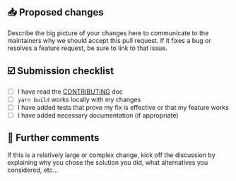 ## 📥 Proposed changes

Describe the big picture of your changes here to communicate to the maintainers why we should accept this pull request. If it fixes a bug or resolves a feature request, be sure to link to that issue.

## ☑️ Submission checklist

-   [ ] I have read the [CONTRIBUTING](https://github.com/fremtind/jokul/blob/master/CONTRIBUTE.md) doc
-   [ ] `yarn build` works locally with my changes
-   [ ] I have added tests that prove my fix is effective or that my feature works
-   [ ] I have added necessary documentation (if appropriate)

## 💬 Further comments

If this is a relatively large or complex change, kick off the discussion by explaining why you chose the solution you did, what alternatives you considered, etc...
